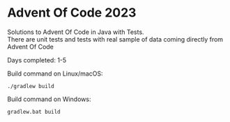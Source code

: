# Advent Of Code 2023

Solutions to Advent Of Code in Java with Tests.<br />
There are unit tests and tests with real sample of data coming directly from Advent Of Code

Days completed: 1-5 <br />

Build command on Linux/macOS:
```
./gradlew build
```

Build command on Windows:
```
gradlew.bat build
```
